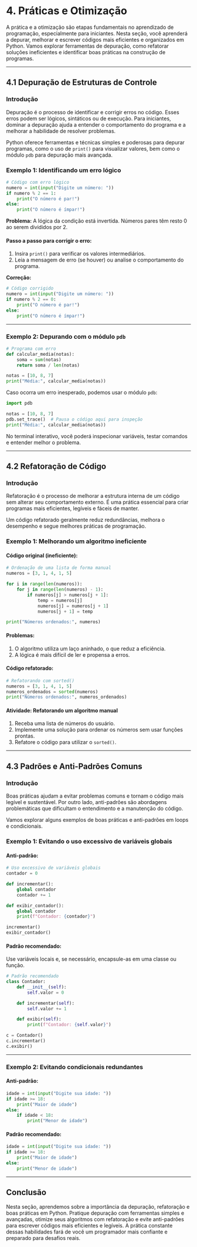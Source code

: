 # **4. Práticas e Otimização**

A prática e a otimização são etapas fundamentais no aprendizado de programação, especialmente para iniciantes. Nesta seção, você aprenderá a depurar, melhorar e escrever códigos mais eficientes e organizados em Python. Vamos explorar ferramentas de depuração, como refatorar soluções ineficientes e identificar boas práticas na construção de programas.

------

## **4.1 Depuração de Estruturas de Controle**

### **Introdução**

Depuração é o processo de identificar e corrigir erros no código. Esses erros podem ser lógicos, sintáticos ou de execução. Para iniciantes, dominar a depuração ajuda a entender o comportamento do programa e a melhorar a habilidade de resolver problemas.

Python oferece ferramentas e técnicas simples e poderosas para depurar programas, como o uso de `print()` para visualizar valores, bem como o módulo `pdb` para depuração mais avançada.

### **Exemplo 1: Identificando um erro lógico**

```python
# Código com erro lógico
numero = int(input("Digite um número: "))
if numero % 2 == 1:
    print("O número é par!")
else:
    print("O número é ímpar!")
```

**Problema:** A lógica da condição está invertida. Números pares têm resto 0 ao serem divididos por 2.

#### **Passo a passo para corrigir o erro:**

1. Insira `print()` para verificar os valores intermediários.
2. Leia a mensagem de erro (se houver) ou analise o comportamento do programa.

**Correção:**

```python
# Código corrigido
numero = int(input("Digite um número: "))
if numero % 2 == 0:
    print("O número é par!")
else:
    print("O número é ímpar!")
```

------

### **Exemplo 2: Depurando com o módulo `pdb`**

```python
# Programa com erro
def calcular_media(notas):
    soma = sum(notas)
    return soma / len(notas)

notas = [10, 8, 7]
print("Média:", calcular_media(notas))
```

Caso ocorra um erro inesperado, podemos usar o módulo `pdb`:

```python
import pdb

notas = [10, 8, 7]
pdb.set_trace()  # Pausa o código aqui para inspeção
print("Média:", calcular_media(notas))
```

No terminal interativo, você poderá inspecionar variáveis, testar comandos e entender melhor o problema.

------

## **4.2 Refatoração de Código**

### **Introdução**

Refatoração é o processo de melhorar a estrutura interna de um código sem alterar seu comportamento externo. É uma prática essencial para criar programas mais eficientes, legíveis e fáceis de manter.

Um código refatorado geralmente reduz redundâncias, melhora o desempenho e segue melhores práticas de programação.

### **Exemplo 1: Melhorando um algoritmo ineficiente**

#### **Código original (ineficiente):**

```python
# Ordenação de uma lista de forma manual
numeros = [3, 1, 4, 1, 5]

for i in range(len(numeros)):
    for j in range(len(numeros) - 1):
        if numeros[j] > numeros[j + 1]:
            temp = numeros[j]
            numeros[j] = numeros[j + 1]
            numeros[j + 1] = temp

print("Números ordenados:", numeros)
```

#### **Problemas:**

1. O algoritmo utiliza um laço aninhado, o que reduz a eficiência.
2. A lógica é mais difícil de ler e propensa a erros.

#### **Código refatorado:**

```python
# Refatorando com sorted()
numeros = [3, 1, 4, 1, 5]
numeros_ordenados = sorted(numeros)
print("Números ordenados:", numeros_ordenados)
```

#### **Atividade: Refatorando um algoritmo manual**

1. Receba uma lista de números do usuário.
2. Implemente uma solução para ordenar os números sem usar funções prontas.
3. Refatore o código para utilizar o `sorted()`.

------

## **4.3 Padrões e Anti-Padrões Comuns**

### **Introdução**

Boas práticas ajudam a evitar problemas comuns e tornam o código mais legível e sustentável. Por outro lado, anti-padrões são abordagens problemáticas que dificultam o entendimento e a manutenção do código.

Vamos explorar alguns exemplos de boas práticas e anti-padrões em loops e condicionais.

### **Exemplo 1: Evitando o uso excessivo de variáveis globais**

#### **Anti-padrão:**

```python
# Uso excessivo de variáveis globais
contador = 0

def incrementar():
    global contador
    contador += 1

def exibir_contador():
    global contador
    print(f"Contador: {contador}")

incrementar()
exibir_contador()
```

#### **Padrão recomendado:**

Use variáveis locais e, se necessário, encapsule-as em uma classe ou função.

```python
# Padrão recomendado
class Contador:
    def __init__(self):
        self.valor = 0

    def incrementar(self):
        self.valor += 1

    def exibir(self):
        print(f"Contador: {self.valor}")

c = Contador()
c.incrementar()
c.exibir()
```

------

### **Exemplo 2: Evitando condicionais redundantes**

#### **Anti-padrão:**

```python
idade = int(input("Digite sua idade: "))
if idade >= 18:
    print("Maior de idade")
else:
    if idade < 18:
        print("Menor de idade")
```

#### **Padrão recomendado:**

```python
idade = int(input("Digite sua idade: "))
if idade >= 18:
    print("Maior de idade")
else:
    print("Menor de idade")
```

------

## **Conclusão**

Nesta seção, aprendemos sobre a importância da depuração, refatoração e boas práticas em Python. Pratique depuração com ferramentas simples e avançadas, otimize seus algoritmos com refatoração e evite anti-padrões para escrever códigos mais eficientes e legíveis. A prática constante dessas habilidades fará de você um programador mais confiante e preparado para desafios reais.